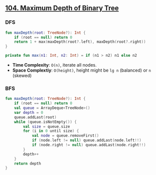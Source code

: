 ## [104. Maximum Depth of Binary Tree](https://leetcode.com/problems/maximum-depth-of-binary-tree/)

### DFS
```kotlin
fun maxDepth(root: TreeNode?): Int {
    if (root == null) return 0
    return 1 + max(maxDepth(root?.left), maxDepth(root?.right))
}

private fun max(n1: Int, n2: Int) = if (n1 > n2) n1 else n2
```

* **Time Complexity**: `O(n)`, iterate all nodes.
* **Space Complextiy**: `O(height)`, height might be `lg n` (balanced) or `n` (skewed)

### BFS
```kotlin
fun maxDepth(root: TreeNode?): Int {
    if (root == null) return 0
    val queue = ArrayDeque<TreeNode>()
    var depth = 0
    queue.addLast(root)
    while (queue.isNotEmpty()) {
        val size = queue.size
        for (i in 0 until size) {
            val node = queue.removeFirst()
            if (node.left != null) queue.addLast(node.left!!)
            if (node.right != null) queue.addLast(node.right!!)
        }
        depth++
    }
    return depth
}
```